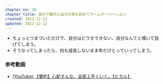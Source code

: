 ```yaml
---
chapter_no: 30
chapter_title: 自分で勝手に自分の首を絞めてゲームオーバーしない
created: 2022-12-12
updated: 2022-12-12
---
```

- ちょっとつまづいただけで、自分はどうせできない、自分なんてと嘆いて投げてしまう。
- そうなってしまったら、何も成長しないまま年だけとっていってしまう。

### 参考動画
- [(YouTube) 【要約】心配すんな。全部上手くいく。【ヒカル】](https://www.youtube.com/watch?v=khsPp0SJgdw)